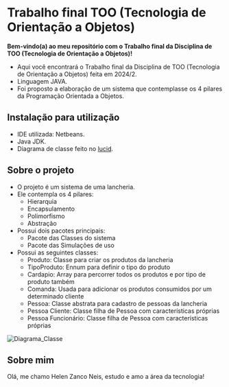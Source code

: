# Trabalho final TOO (Tecnologia de Orientação a Objetos)

**Bem-vindo(a) ao meu repositório com o Trabalho final da Disciplina de TOO (Tecnologia de Orientação a Objetos)!**

- Aqui você encontrará o Trabalho final da Disciplina de TOO (Tecnologia de Orientação a Objetos) feita em 2024/2.
- Linguagem JAVA.
- Foi proposto a elaboração de um sistema que contemplasse os 4 pilares da Programação Orientada a Objetos.
  
## Instalação para utilização

- IDE utilizada: Netbeans.
- Java JDK.
- Diagrama de classe feito no [lucid](https://lucid.app/users/login#/login).

## Sobre o projeto

- O projeto é um sistema de uma lancheria.
- Ele contempla os 4 pilares:
  - Hierarquia
  - Encapsulamento
  - Polimorfismo
  - Abstração
- Possui dois pacotes principais:
  - Pacote das Classes do sistema
  - Pacote das Simulações de uso 
- Possui as seguintes classes:
  - Produto: Classe para criar os produtos da lancheria
  - TipoProduto: Ennum para definir o tipo do produto
  - Cardapio: Array para percorrer todos os produtos e por tipo de produto também
  - Comanda: Usada para adicionar os produtos consumidos por um determinado cliente
  - Pessoa: Classe abstrata para cadastro de pessoas da lancheria
  - Pessoa Cliente: Classe filha de Pessoa com características próprias
  - Pessoa Funcionário: Classe filha de Pessoa com características próprias

![Diagrama_Classe](https://github.com/user-attachments/assets/bdabc382-0cad-45be-8b93-4561b93c8535)

## Sobre mim

Olá, me chamo Helen Zanco Neis, estudo e amo a área da tecnologia!
